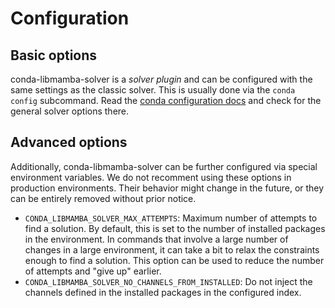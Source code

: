 # Configuration

## Basic options

conda-libmamba-solver is a _solver plugin_ and can be configured with the same settings as the classic solver. This is usually done via the `conda config` subcommand. Read the [conda configuration docs](https://docs.conda.io/projects/conda/en/stable/configuration.html) and check for the general solver options there.

## Advanced options

Additionally, conda-libmamba-solver can be further configured via special environment variables.
We do not recomment using these options in production environments. Their behavior might change in the future, or they can be entirely removed without prior notice.

* `CONDA_LIBMAMBA_SOLVER_MAX_ATTEMPTS`: Maximum number of attempts to find a solution. By default, this is set to the number of installed packages in the environment. In commands that involve a large number of changes in a large environment, it can take a bit to relax the constraints enough to find a solution. This option can be used to reduce the number of attempts and "give up" earlier.
* `CONDA_LIBMAMBA_SOLVER_NO_CHANNELS_FROM_INSTALLED`: Do not inject the channels defined in the installed packages in the configured index.
